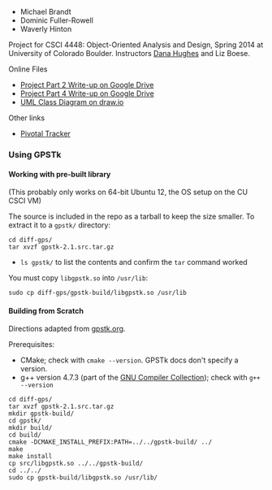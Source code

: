 * Michael Brandt
* Dominic Fuller-Rowell
* Waverly Hinton

Project for CSCI 4448: Object-Oriented Analysis and Design, Spring 2014 at University of Colorado Boulder. Instructors [Dana Hughes](https://github.com/danathughes) and Liz Boese.

Online Files
* [Project Part 2 Write-up on Google Drive](https://docs.google.com/document/d/11ZYlaCbc_-gzKwfqhztlTY8-qe2mE0jQOBmyxXgaEPE)
* [Project Part 4 Write-up on Google Drive](https://docs.google.com/document/d/1yLMd5OnVX_YpGLAsmxOOJYFe-SOqzFD0wAlEKY_cd3Y)
* [UML Class Diagram on draw.io](https://www.draw.io/#G0B1qTpXqWjW9sUVZBUms0VTJMQ1k)

Other links
* [Pivotal Tracker](https://www.pivotaltracker.com/s/projects/1056358)

### Using GPSTk

#### Working with pre-built library

(This probably only works on 64-bit Ubuntu 12, the OS setup on the CU CSCI VM)

The source is included in the repo as a tarball to keep the size smaller. To extract it to a `gpstk/` directory:
```
cd diff-gps/
tar xvzf gpstk-2.1.src.tar.gz
```
* `ls gpstk/` to list the contents and confirm the `tar` command worked

You must copy `libgpstk.so` into `/usr/lib`:

`sudo cp diff-gps/gpstk-build/libgpstk.so /usr/lib`

#### Building from Scratch

Directions adapted from [gpstk.org](http://www.gpstk.org/bin/view/Documentation/BuildingGPSTkUnderUnix).

Prerequisites:
* CMake; check with `cmake --version`. GPSTk docs don't specify a version.
* g++ version 4.7.3 (part of the [GNU Compiler Collection](http://gcc.gnu.org/)); check with `g++ --version`

```
cd diff-gps/
tar xvzf gpstk-2.1.src.tar.gz
mkdir gpstk-build/
cd gpstk/
mkdir build/
cd build/
cmake -DCMAKE_INSTALL_PREFIX:PATH=../../gpstk-build/ ../
make
make install
cp src/libgpstk.so ../../gpstk-build/
cd ../../
sudo cp gpstk-build/libgpstk.so /usr/lib/
```
